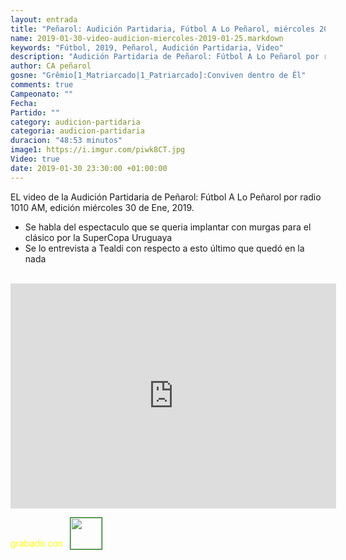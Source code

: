```yaml
---
layout: entrada
title: "Peñarol: Audición Partidaria, Fútbol A Lo Peñarol, miércoles 2019-01-30 por 1010 AM"
name: 2019-01-30-video-audicion-miercoles-2019-01-25.markdown
keywords: "Fútbol, 2019, Peñarol, Audición Partidaria, Video"
description: "Audición Partidaria de Peñarol: Fútbol A Lo Peñarol por radio 1010 AM, edición del miércoles 30 de Ene 2019"
author: CA peñarol
gosne: "Grêmio[1_Matriarcado|1_Patriarcado]:Conviven dentro de Êl"
comments: true
Campeonato: ""
Fecha:
Partido: ""
category: audicion-partidaria
categoria: audicion-partidaria
duracion: "48:53 minutos"
image1: https://i.imgur.com/piwk8CT.jpg
Video: true
date: 2019-01-30 23:30:00 +01:00:00
---
```

<!---
Campeonato: <span>{{ page.Campeonato }}</span><br>
Fecha: <span>{{ page.Fecha }}</span><br>
Encuentro: <span>{{ page.Partido }}</span><br>-->

EL video de la Audición Partidaria de Peñarol: Fútbol A Lo Peñarol por radio 1010 AM, edición miércoles 30 de Ene, 2019.

  - Se habla del espectaculo que se queria implantar con murgas para el clásico por la SuperCopa Uruguaya
  - Se lo entrevista a Tealdi con respecto a esto último que quedó en la nada

<br>

<iframe width="521" height="360" src="https://www.youtube.com/embed/sVTfPexwb_g" frameborder="0" allow="accelerometer; autoplay; encrypted-media; gyroscope; picture-in-picture" allowfullscreen></iframe>

<span style="color:yellow;">grabado con</span> <a href="http://ffmpeg.org"><img src="{{ site.url }}/images/ffmpeg.png" width="50px" style="border:1px solid green;vertical-align: sub;margin-left:7px;"></a>
